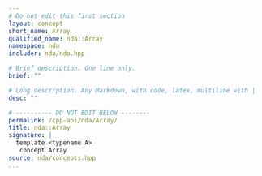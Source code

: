 ```yaml
---
# Do not edit this first section
layout: concept
short_name: Array
qualified_name: nda::Array
namespace: nda
includer: nda/nda.hpp

# Brief description. One line only.
brief: ""

# Long description. Any Markdown, with code, latex, multiline with |
desc: ""

# ---------- DO NOT EDIT BELOW --------
permalink: /cpp-api/nda/Array/
title: nda::Array
signature: |
  template <typename A>
   concept Array
source: nda/concepts.hpp
...
```


